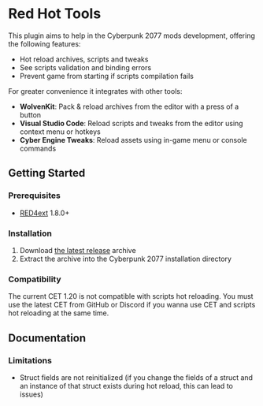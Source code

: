 # Red Hot Tools

This plugin aims to help in the Cyberpunk 2077 mods development, offering the following features:

- Hot reload archives, scripts and tweaks
- See scripts validation and binding errors 
- Prevent game from starting if scripts compilation fails 

For greater convenience it integrates with other tools:

- **WolvenKit**: Pack & reload archives from the editor with a press of a button
- **Visual Studio Code**: Reload scripts and tweaks from the editor using context menu or hotkeys
- **Cyber Engine Tweaks**: Reload assets using in-game menu or console commands

## Getting Started

### Prerequisites

- [RED4ext](https://docs.red4ext.com/getting-started/installing-red4ext) 1.8.0+

### Installation

1. Download [the latest release](https://github.com/psiberx/cp2077-red-hot-tools/releases) archive
2. Extract the archive into the Cyberpunk 2077 installation directory

### Compatibility

The current CET 1.20 is not compatible with scripts hot reloading. 
You must use the latest CET from GitHub or Discord if you wanna use CET and scripts hot reloading at the same time.

## Documentation

### Limitations

- Struct fields are not reinitialized (if you change the fields of a struct and an instance of that struct exists during hot reload, this can lead to issues)

